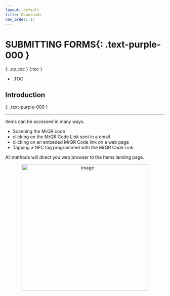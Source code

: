 ```yaml
---
layout: default
title: Downloads
nav_order: 17
---
```


<html>
<head>
<style>
.button {
  padding: 5px 12px;
  text-align: center;
  text-decoration: none;
  display: inline-block;
  font-size: 9px;
  margin: 4px 2px;
  cursor: pointer; }
.button1 {background-color: #555555;} /* Black */
.button2 {background-color: white;}
.button1 {color: white;}
.button2 {color: grey;}
.button1 {border: none;}
.button2 {border: 1px solid grey}
.button1 {border-radius: 5px;}
.button2 {border-radius: 5px;}
</style>
</head>
</html>

# **SUBMITTING FORMS**{: .text-purple-000 }
{: .no_toc }
{:toc }
- .TOC

## Introduction
{: .text-purple-000 }
___
Items can be accessed in many ways.
* Scanning the MrQR code
* clicking on the MrQR Code Link sent in a email
* clicking on an embeded MrQR Code link on a web page
* Tapping a NFC tag programmed with the MrQR Code Link

All methods will direct you web browser to the Items landing page.

<div style="text-align: center;">
<a href="https://docs.mrqr.me/assets/images/Forms/stickers/mrqr-sticker-MWEP.png" download="MrQR-Download">
  <img width="400" alt="image" src="https://docs.mrqr.me/assets/images/Forms/stickers/mrqr-sticker-MWEP.png" /></a>
</div>

